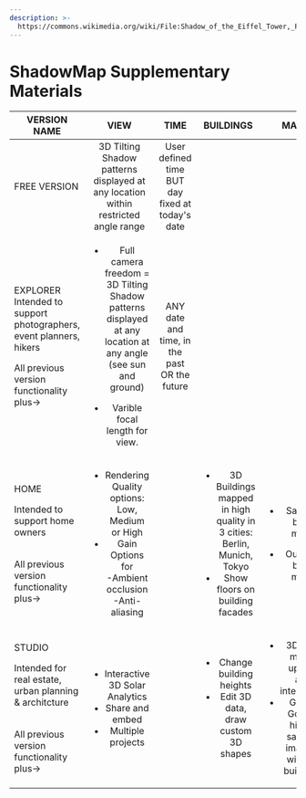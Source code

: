 ```yaml
---
description: >-
  https://commons.wikimedia.org/wiki/File:Shadow_of_the_Eiffel_Tower,_Paris_6_July_2016.jpg
---
```


# ShadowMap Supplementary Materials

<table><thead><tr><th width="186"> VERSION NAME</th><th width="163" align="center">VIEW</th><th width="89" align="center">TIME </th><th width="149" align="center">BUILDINGS</th><th align="center">MAPS</th></tr></thead><tbody><tr><td>FREE VERSION</td><td align="center">3D Tilting Shadow patterns displayed at any location within restricted angle range</td><td align="center">User defined time BUT day fixed at today's date</td><td align="center"></td><td align="center"></td></tr><tr><td><p>EXPLORER<br>Intended to support photographers, event planners, hikers<br></p><p>All previous version functionality plus-></p></td><td align="center"><ul><li>Full camera freedom = 3D Tilting Shadow patterns displayed at any location at any angle (see sun and ground)</li></ul><ul><li>Varible focal length for view.</li></ul></td><td align="center">ANY date and time, in the past OR the future</td><td align="center"></td><td align="center"></td></tr><tr><td><p>HOME </p><p>Intended to support home owners</p><p><br>All previous version functionality plus-></p></td><td align="center"><ul><li>Rendering Quality options: Low, Medium or High<br></li><li>Gain Options for<br>-Ambient occlusion<br>-Anti-aliasing</li></ul></td><td align="center"></td><td align="center"><ul><li>3D Buildings mapped in high quality in 3 cities: Berlin, Munich, Tokyo</li><li>Show floors on building facades</li></ul></td><td align="center"><p></p><ul><li>Satellite base maps</li></ul><ul><li>Outdoor base maps</li></ul></td></tr><tr><td><p>STUDIO </p><p>Intended for real estate, urban planning &#x26; architcture</p><p><br>All previous version functionality plus-></p></td><td align="center"><ul><li>Interactive 3D Solar Analytics</li><li>Share and embed</li><li>Multiple projects</li></ul></td><td align="center"></td><td align="center"><ul><li>Change building heights </li><li>Edit 3D data, draw custom 3D shapes<br></li></ul></td><td align="center"><ul><li>3D user model upload and integration<br> </li><li>Global Google hi-res satellite imagery with 3D buildings</li></ul></td></tr></tbody></table>

